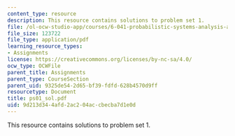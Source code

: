 ```yaml
---
content_type: resource
description: This resource contains solutions to problem set 1.
file: /ol-ocw-studio-app/courses/6-041-probabilistic-systems-analysis-and-applied-probability-spring-2006/9d213d344afd2ac204accbecba7d1e0d_ps01_sol.pdf
file_size: 123722
file_type: application/pdf
learning_resource_types:
- Assignments
license: https://creativecommons.org/licenses/by-nc-sa/4.0/
ocw_type: OCWFile
parent_title: Assignments
parent_type: CourseSection
parent_uid: 9325de54-2d65-bf39-fdfd-628b4570d9ff
resourcetype: Document
title: ps01_sol.pdf
uid: 9d213d34-4afd-2ac2-04ac-cbecba7d1e0d
---
```

This resource contains solutions to problem set 1.